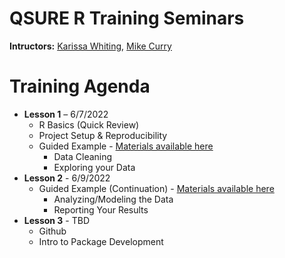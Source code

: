 # QSURE R Training Seminars

**Intructors:** [Karissa Whiting](https://github.com/karissawhiting), [Mike Curry](https://github.com/michaelcurry1123)

# Training Agenda

- **Lesson 1** – 6/7/2022
    - R Basics (Quick Review)
    - Project Setup & Reproducibility 
    - Guided Example - [Materials available here](https://github.com/karissawhiting/qsure-case-study-2022)
        - Data Cleaning
        - Exploring your Data
- **Lesson 2** - 6/9/2022
    - Guided Example (Continuation) - [Materials available here](https://github.com/karissawhiting/qsure-case-study-2022)
        - Analyzing/Modeling the Data
        - Reporting Your Results
- **Lesson 3** - TBD
    - Github 
    - Intro to Package Development
